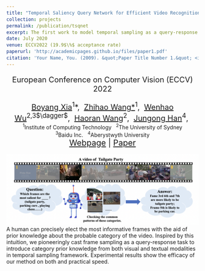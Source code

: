 ```yaml
---
title: "Temporal Saliency Query Network for Efficient Video Recognition"
collection: projects
permalink: /publication/tsqnet
excerpt: The first work to model temporal sampling as a query-response task
date: July 2020
venue: ECCV2022 (19.9$\%$ acceptance rate)
paperurl: 'http://academicpages.github.io/files/paper1.pdf'
citation: 'Your Name, You. (2009). &quot;Paper Title Number 1.&quot; <i>Journal 1</i>. 1(1).'
---
```

<!-- This paper is about the number 1. The number 2 is left for future work. -->
<!-- <div style="padding-top: 5pt;" class="title" id="lang"> -->
<!-- </div> --> 
<p style="text-align:center;font-size: 15pt;">European Conference on Computer Vision (ECCV) 2022</p>
<div style="text-align:center;font-size: 15pt;"><span>
    <a href="https://lawrencexia2008.github.io" target="_blank">Boyang Xia</a><sup>1</sup>*,&nbsp;
    <a href="#">Zhihao Wang*</a><sup>1</sup>,&nbsp;
    <a href="https://whwu95.github.io">Wenhao Wu</a><sup>2,3$\dagger$</sup>,&nbsp;
    <a href="#">Haoran Wang</a><sup>2</sup>,&nbsp;
    <a href="#">Jungong Han</a><sup>4</sup>,&nbsp;
</span></div>

<!-- [Download paper here](http://academicpages.github.io/files/paper1.pdf) -->

<center>
<sup>1</sup>Institute of Computing Technology &nbsp;
<sup>2</sup>The University of Sydney   <br />
<sup>3</sup>Baidu Inc. &nbsp;
<sup>4</sup>Aberystwyth University
</center>


<div style="text-align:center;font-size: 16pt;"><span>
    <a href="https://lawrencexia2008.github.io/projects/tsqnet">Webpage</a> | <a href="https://lawrencexia2008.github.io/projects/tsqnet">Paper</a>
</span></div>
<div align=center>

<br />
<img src="../images/projects/tsqnet.png" width="800"/>
</div>
A human can precisely elect the most informative frames with the aid of prior knowledge about the probable category
of the video. Inspired by this intuition, we pioneeringly cast frame sampling as a query-response task to introduce category prior knowledge from both visual and textual modalities in temporal sampling framework. Experimental results show the efficacy of our method on both and practical speed.

<!-- Recommended citation: Your Name, You. (2009). "Paper Title Number 1." <i>Journal 1</i>. 1(1). -->